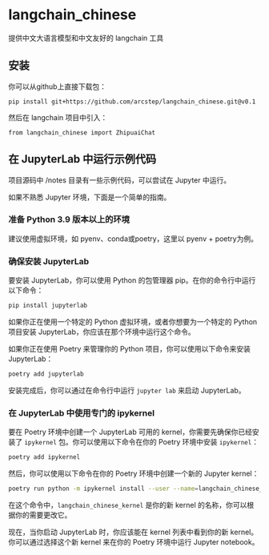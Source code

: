 # langchain_chinese
提供中文大语言模型和中文友好的 langchain 工具

## 安装

你可以从github上直接下载包：
```
pip install git+https://github.com/arcstep/langchain_chinese.git@v0.1
```

然后在 langchain 项目中引入：
```
from langchain_chinese import ZhipuaiChat
```

## 在 JupyterLab 中运行示例代码
项目源码中 /notes 目录有一些示例代码，可以尝试在 Jupyter 中运行。

如果不熟悉 Jupyter 环境，下面是一个简单的指南。

### 准备 Python 3.9 版本以上的环境
建议使用虚拟环境，如 pyenv、conda或poetry，这里以 pyenv + poetry为例。

### 确保安装 JupyterLab

要安装 JupyterLab，你可以使用 Python 的包管理器 pip。在你的命令行中运行以下命令：

```bash
pip install jupyterlab
```

如果你正在使用一个特定的 Python 虚拟环境，或者你想要为一个特定的 Python 项目安装 JupyterLab，你应该在那个环境中运行这个命令。

如果你正在使用 Poetry 来管理你的 Python 项目，你可以使用以下命令来安装 JupyterLab：

```bash
poetry add jupyterlab
```

安装完成后，你可以通过在命令行中运行 `jupyter lab` 来启动 JupyterLab。

### 在 JupyterLab 中使用专门的 ipykernel

要在 Poetry 环境中创建一个 JupyterLab 可用的 kernel，你需要先确保你已经安装了 `ipykernel` 包。你可以使用以下命令在你的 Poetry 环境中安装 `ipykernel`：

```bash
poetry add ipykernel
```

然后，你可以使用以下命令在你的 Poetry 环境中创建一个新的 Jupyter kernel：

```bash
poetry run python -m ipykernel install --user --name=langchain_chinese_kernel
```

在这个命令中，`langchain_chinese_kernel` 是你的新 kernel 的名称，你可以根据你的需要更改它。

现在，当你启动 JupyterLab 时，你应该能在 kernel 列表中看到你的新 kernel。你可以通过选择这个新 kernel 来在你的 Poetry 环境中运行 Jupyter notebook。